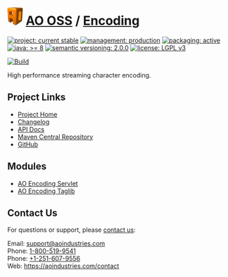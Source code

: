 # [<img src="ao-logo.png" alt="AO Logo" width="35" height="40">](https://github.com/aoindustries) [AO OSS](https://github.com/aoindustries/ao-oss) / [Encoding](https://github.com/aoindustries/ao-encoding)

[![project: current stable](https://oss.aoapps.com/ao-badges/project-current-stable.svg)](https://aoindustries.com/life-cycle#project-current-stable)
[![management: production](https://oss.aoapps.com/ao-badges/management-production.svg)](https://aoindustries.com/life-cycle#management-production)
[![packaging: active](https://oss.aoapps.com/ao-badges/packaging-active.svg)](https://aoindustries.com/life-cycle#packaging-active)  
[![java: &gt;= 8](https://oss.aoapps.com/ao-badges/java-8.svg)](https://docs.oracle.com/javase/8/docs/api/)
[![semantic versioning: 2.0.0](https://oss.aoapps.com/ao-badges/semver-2.0.0.svg)](http://semver.org/spec/v2.0.0.html)
[![license: LGPL v3](https://oss.aoapps.com/ao-badges/license-lgpl-3.0.svg)](https://www.gnu.org/licenses/lgpl-3.0)

[![Build](https://github.com/aoindustries/ao-encoding/workflows/Build/badge.svg?branch=master)](https://github.com/aoindustries/ao-encoding/actions?query=workflow%3ABuild)

High performance streaming character encoding.

## Project Links
* [Project Home](https://oss.aoapps.com/encoding/)
* [Changelog](https://oss.aoapps.com/encoding/changelog)
* [API Docs](https://oss.aoapps.com/encoding/apidocs/)
* [Maven Central Repository](https://search.maven.org/artifact/com.aoapps/ao-encoding)
* [GitHub](https://github.com/aoindustries/ao-encoding)

## Modules
* [AO Encoding Servlet](https://github.com/aoindustries/ao-encoding-servlet)
* [AO Encoding Taglib](https://github.com/aoindustries/ao-encoding-taglib)

## Contact Us
For questions or support, please [contact us](https://aoindustries.com/contact):

Email: [support@aoindustries.com](mailto:support@aoindustries.com)  
Phone: [1-800-519-9541](tel:1-800-519-9541)  
Phone: [+1-251-607-9556](tel:+1-251-607-9556)  
Web: https://aoindustries.com/contact
